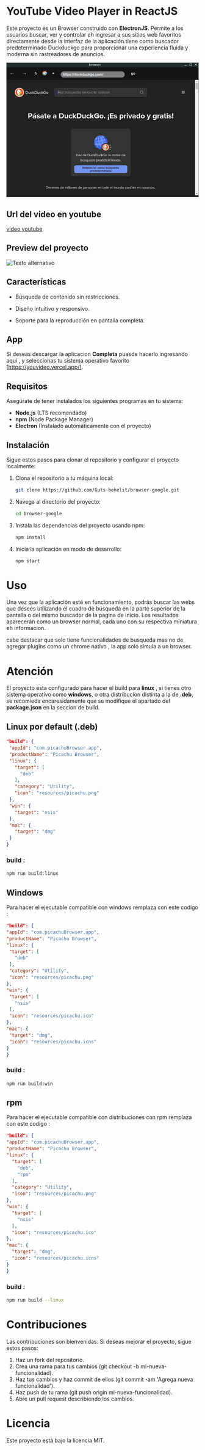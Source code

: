 
# YouTube Video Player in ReactJS

Este proyecto es un Browser construido con **ElectronJS**. Permite a los usuarios buscar, ver y controlar eh ingresar a sus sitios web favoritos directamente desde la interfaz de la aplicación.tiene como buscador predeterminado Duckduckgo  para proporcionar una experiencia fluida y moderna sin rastreadores de anuncios.

![YouTube Player](./capture/browser-google.png)
## Url del video en youtube
[video youtube](https://youtu.be/eQlewUEDmng)
## Preview del proyecto

![Texto alternativo](./capture/screen-capture.gif)


## Características

- Búsqueda de contenido sin restricciones.

- Diseño intuitivo y responsivo.

- Soporte para la reproducción en pantalla completa.

## App

Si deseas descargar la aplicacion **Completa** puesde hacerlo ingresando aqui , y seleccionas tu sistema operativo favorito [https://youvideo.vercel.app/].

## Requisitos

Asegúrate de tener instalados los siguientes programas en tu sistema:

- **Node.js** (LTS recomendado)
- **npm** (Node Package Manager)
- **Electron** (Instalado automáticamente con el proyecto)

## Instalación

Sigue estos pasos para clonar el repositorio y configurar el proyecto localmente:

1. Clona el repositorio a tu máquina local:

   ```bash
   git clone https://github.com/Guts-behelit/browser-google.git
2. Navega al directorio del proyecto:
   
   ```bash
   cd browser-google
3. Instala las dependencias del proyecto usando npm:

   ```bash
   npm install
4. Inicia la aplicación en modo de desarrollo:

   ```bash
   npm start  

# Uso

Una vez que la aplicación esté en funcionamiento, podrás buscar las webs que desees utilizando el cuadro de búsqueda en la parte superior de la pantalla o del mismo buscador de la pagina de inicio. Los resultados aparecerán como un browser normal, cada uno con su respectiva miniatura eh informacion.

cabe destacar que solo tiene funcionalidades de busqueda mas no de agregar plugins como un chrome nativo , la app solo simula a un browser.

# Atención
El proyecto esta configurado para hacer el build para **linux** , si tienes otro sistema operativo como **windows**, o otra distribucion distinta a la de **.deb**, se recomieda encaresidamente que se modifique el apartado del **package.json** en la seccion de build.
 ## Linux por default (.deb)
   ```json
   "build": {
    "appId": "com.picachuBrowser.app",
    "productName": "Picachu Browser",
    "linux": {
      "target": [
        "deb"
      ],
      "category": "Utility",
      "icon": "resources/picachu.png"
    },
    "win": {
      "target": "nsis"
    },
    "mac": {
      "target": "dmg"
    }
  }
  ```
### build :
 ```bash
npm run build:linux

 ```
## Windows
Para hacer el ejecutable compatible con windows remplaza con este codigo :
   ```json
   "build": {
  "appId": "com.picachuBrowser.app",
  "productName": "Picachu Browser",
  "linux": {
    "target": [
      "deb"
    ],
    "category": "Utility",
    "icon": "resources/picachu.png"
  },
  "win": {
    "target": [
      "nsis"
    ],
    "icon": "resources/picachu.ico"
  },
  "mac": {
    "target": "dmg",
    "icon": "resources/picachu.icns"
  }
}
  ```
  ### build :
 ```bash
 npm run build:win

 ```
## rpm
Para hacer el ejecutable compatible con distribuciones con rpm  remplaza con este codigo :
  ```json
  "build": {
  "appId": "com.picachuBrowser.app",
  "productName": "Picachu Browser",
  "linux": {
    "target": [
      "deb",
      "rpm"
    ],
    "category": "Utility",
    "icon": "resources/picachu.png"
  },
  "win": {
    "target": [
      "nsis"
    ],
    "icon": "resources/picachu.ico"
  },
  "mac": {
    "target": "dmg",
    "icon": "resources/picachu.icns"
  }
}
```
### build :
 ```bash
 npm run build --linux

 ```
# Contribuciones

Las contribuciones son bienvenidas. Si deseas mejorar el proyecto, sigue estos pasos:

1. Haz un fork del repositorio.
2. Crea una rama para tus cambios (git checkout -b mi-nueva-funcionalidad).
3. Haz tus cambios y haz commit de ellos (git commit -am 'Agrega nueva funcionalidad').
4. Haz push de tu rama (git push origin mi-nueva-funcionalidad).
5. Abre un pull request describiendo los cambios.

# Licencia
Este proyecto está bajo la licencia MIT.